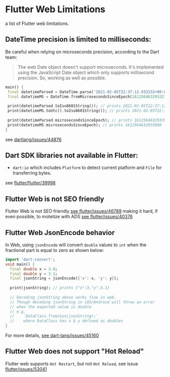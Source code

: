 # Flutter Web Limitations
a list of Flutter web limitations.




## DateTime precision is limited to milliseconds:

Be careful when relying on microseconds precision, according to the Dart team:
> The web Date object doesn't support microseconds. It's implemented using the JavaScript Date object which only supports millisecond precision. So, working as well as possible.


```dart 
main() {
 final datetimeParsed = DateTime.parse('2021-02-05T22:37:12.933232+00:00');
 final datetimeMS = DateTime.fromMicrosecondsSinceEpoch(1612564632933232);
  
 print(datetimeParsed.toIso8601String()); // prints 2021-02-05T22:37:12.933Z
 print(datetimeMS.toUtc().toIso8601String()); // prints 2021-02-05T22:37:12.933Z
  
 print(datetimeParsed.microsecondsSinceEpoch); // prints 1612564632933000
 print(datetimeMS.microsecondsSinceEpoch); // prints 1612564632933000 
}
```
see [dartlang/issues/44876](https://github.com/dart-lang/sdk/issues/44876)

## Dart SDK libraries not available in Flutter:
- `dart:io` which includes `Platform` to detect current platform and `File` for transferring bytes. 
<!--  add alternative solutions  -->

see [flutter/flutter/39998](https://github.com/flutter/flutter/issues/39998)

## Flutter Web is not SEO friendly

Flutter Web is not SEO friendly [see flutter/issues/46789](https://github.com/flutter/flutter/issues/46789)
making it hard, if even possible, to motetize with ADS [see flutter/issues/40376](https://github.com/flutter/flutter/issues/40376)

## Flutter Web JsonEncode behavior	
In Web, using `jsonEncode` will convert `double` values to `int` when the fractional part is equal to zero as shown below:	

```dart	
import 'dart:convert';	
void main() {	
  final double x = 3.0;	
  final double y = 3.1;	
  final jsonString = jsonEncode({'x': x, 'y': y});	
  	
  print(jsonString); // prints {"x":3,"y":3.1}	
   	
  // Decoding jsonString above works fine in web. 	
  // Though decoding jsonString in iOS/Android will throw an error	
  // when the expected value is double	
  // e.g.	
  //    `DataClass.fromJson(jsonString);` 	
  //    where DataClass has x & y defined as doubles 	
}	
```

For more details, [see dart-lang/issues/45160](https://github.com/dart-lang/sdk/issues/45160)

## Flutter Web does not support "Hot Reload"

Flutter web supports `Hot Restart`, but not `Hot Reload`, see issue [flutter/issues/53041](https://github.com/flutter/flutter/issues/53041)